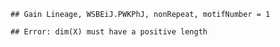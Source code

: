 

```
## Gain Lineage, WSBEiJ.PWKPhJ, nonRepeat, motifNumber = 1
```

```
## Error: dim(X) must have a positive length
```
  
